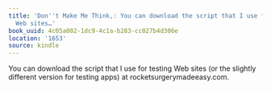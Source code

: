 ```yaml
---
title: 'Don''t Make Me Think,: You can download the script that I use for testing
  Web sites…'
book_uuid: 4c05a002-1dc9-4c1a-b283-cc027b4d306e
location: '1653'
source: kindle
---
```


You can download the script that I use for testing Web sites (or the slightly different version for testing apps) at rocketsurgerymadeeasy.com.